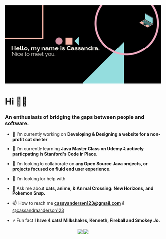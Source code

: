 ![](https://github.com/CassyAnderson/CassyAnderson/blob/main/githubbanner(1).png)
<h1 align="left">Hi 👋😸</h1>
<h3 align="left">An enthusiasts of bridging the gaps between people and software.</h3>

- 🔭 I’m currently working on **Developing & Designing a website for a non-profit cat shelter**

- 🌱 I’m currently learning **Java Master Class on Udemy & actively particpating in Stanford's Code in Place.**

- 👯 I’m looking to collaborate on **any Open Source Java projects, or projects focused on fluid end user experience.**

- 🤝 I’m looking for help with 

- 💬 Ask me about **cats, anime, & Animal Crossing: New Horizons, and Pokemon Snap.**

- 📫 How to reach me **cassyanderson123@gmail.com** & [@cassandraanderson123](https://www.linkedin.com/in/cassandraanderson123/)

- ⚡ Fun fact **I have 4 cats! Milkshakes, Kenneth, Fireball and Smokey Jo.**

</p>

<p align="center">
  <img width="48%" src="https://github-readme-stats.vercel.app/api?username=CassyAnderson&show_icons=true&theme=tokyonight" />
  <img width="48%" src="https://github-readme-streak-stats.herokuapp.com/?user=CassyAnderson&theme=tokyonight" />
</p>
